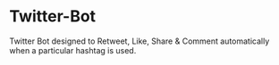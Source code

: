 # Twitter-Bot
Twitter Bot designed to Retweet, Like, Share &amp; Comment automatically when a particular hashtag is used.
